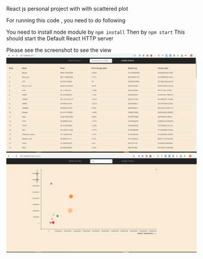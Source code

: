 React js personal project with with scattered plot 

For running this code , you need to do following

You need to install node module by `npm install`
Then by `npm start`
This should start the Default React HTTP server 

Please see the screenshot to see the view
![screenshot](screenshots/1.png)
![screenshot](screenshots/2.png)
